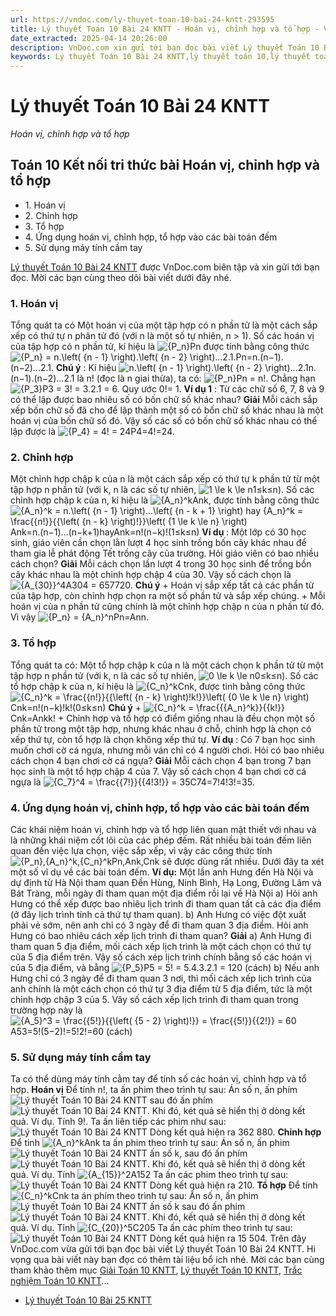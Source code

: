 ```yaml
---
url: https://vndoc.com/ly-thuyet-toan-10-bai-24-kntt-293595
title: Lý thuyết Toán 10 Bài 24 KNTT - Hoán vị, chỉnh hợp và tổ hợp - VnDoc.com
date_extracted: 2025-04-14 20:26:00
description: VnDoc.com xin gửi tới bạn đọc bài viết Lý thuyết Toán 10 Bài 24 KNTT. Mời các bạn cùng tham khảo chi tiết.
keywords: Lý thuyết Toán 10 Bài 24 KNTT,lý thuyết toán 10,lý thuyết toán 10 KNTT,toán 10,toán 10 KNTT,toán 10 bài 24,lý thuyết toán 10 bài 24,Hoán vị chỉnh hợp và tổ hợp,lý thuyết toán 10 bài Hoán vị chỉnh hợp và tổ hợp,toán 10 kết nối tri thức
---
```


# Lý thuyết Toán 10 Bài 24 KNTT
 _Hoán vị, chỉnh hợp và tổ hợp_
## Toán 10 Kết nối tri thức bài Hoán vị, chỉnh hợp và tổ hợp
  * 1\. Hoán vị
  * 2\. Chỉnh hợp
  * 3\. Tổ hợp
  * 4\. Ứng dụng hoán vị, chỉnh hợp, tổ hợp vào các bài toán đếm
  * 5\. Sử dụng máy tính cầm tay

[Lý thuyết Toán 10 Bài 24 KNTT](<https://vndoc.com/ly-thuyet-toan-10-bai-24-kntt-293595>) được VnDoc.com biên tập và xin gửi tới bạn đọc. Mời các bạn cùng theo dõi bài viết dưới đây nhé.
### 1\. Hoán vị
Tổng quát ta có
Một hoán vị của một tập hợp có n phần tử là một cách sắp xếp có thứ tự n phân tử đó \(với n là một số tự nhiên, n > 1\).
Số các hoán vị của tập hợp có n phần tử, kí hiệu là ![{P_n}](https://i.vdoc.vn/data/image/blank.png)Pn được tính bằng công thức
![{P_n} = n.\\left\( {n - 1} \\right\).\\left\( {n - 2} \\right\)...2.1.](https://i.vdoc.vn/data/image/blank.png)Pn=n.\(n−1\).\(n−2\)...2.1.
**Chú ý** : Kí hiệu ![n.\\left\( {n - 1} \\right\).\\left\( {n - 2} \\right\)...2.1](https://i.vdoc.vn/data/image/blank.png)n.\(n−1\).\(n−2\)...2.1 là n\! \(đọc là n giai thừa\), ta có: ![{P_n}](https://i.vdoc.vn/data/image/blank.png)Pn = n\!. Chẳng hạn ![{P_3}](https://i.vdoc.vn/data/image/blank.png)P3 = 3\! = 3.2.1 = 6.
Quy ước 0\!= 1.
**Ví dụ 1** : Từ các chữ số 6, 7, 8 và 9 có thể lập được bao nhiêu số có bốn chữ số khác nhau?
**Giải**
Mỗi cách sắp xếp bốn chữ số đã cho để lập thảnh một số có bốn chữ số khác nhau là một hoán vị của bốn chữ số đó.
Vậy số các số có bốn chữ số khác nhau có thể lập được là ![{P_4} = 4! = 24](https://i.vdoc.vn/data/image/blank.png)P4=4\!=24.
### 2\. Chỉnh hợp
Một chỉnh hợp chập k của n là một cách sắp xếp có thứ tự k phần tử từ một tập hợp n phần tử \(với k, n là các số tự nhiên, ![1 \\le k \\le n](https://i.vdoc.vn/data/image/blank.png)1≤k≤n\).
Số các chỉnh hợp chập k của n, kí hiệu là ![{A_n}^k](https://i.vdoc.vn/data/image/blank.png)Ank, được tính bằng công thức
![{A_n}^k = n.\\left\( {n - 1} \\right\)...\\left\( {n - k + 1} \\right\) hay {A_n}^k = \\frac{{n!}}{{\\left\( {n - k} \\right\)!}}\\left\( {1 \\le k \\le n} \\right\)](https://i.vdoc.vn/data/image/blank.png)Ank=n.\(n−1\)...\(n−k+1\)hayAnk=n\!\(n−k\)\!\(1≤k≤n\)
**Ví dụ** : Một lớp có 30 học sinh, giáo viên cần chọn lằn lượt 4 học sinh trồng bốn cây khác nhau để tham gia lễ phát động Tết trồng cây của trường. Hỏi giáo viên có bao nhiều cách chọn?
**Giải**
Mỗi cách chọn lần lượt 4 trong 30 học sinh để trồng bồn cây khác nhau là một chỉnh hợp chập 4 của 30.
Vậy số cách chọn là ![{A_{30}}^4](https://i.vdoc.vn/data/image/blank.png)A304 = 657720.
**Chú ý**
\+ Hoán vị sắp xếp tất cả các phần từ của tập hợp, còn chỉnh hợp chọn ra một số phần tử và sắp xếp chúng.
\+ Mỗi hoán vị của n phần tử cũng chính là một chỉnh hợp chập n của n phần từ đó. Vì vậy ![{P_n} = {A_n}^n](https://i.vdoc.vn/data/image/blank.png)Pn=Ann.
### 3\. Tổ hợp
Tổng quát ta có:
Một tổ hợp chập k của n là một cách chọn k phần tử từ một tập hợp n phần tử \(với k, n là các số tự nhiên, ![0 \\le k \\le n](https://i.vdoc.vn/data/image/blank.png)0≤k≤n\).
Số các tổ hợp chập k của n, kí hiệu là ![{C_n}^k](https://i.vdoc.vn/data/image/blank.png)Cnk, được tinh bằng công thức
![{C_n}^k = \\frac{{n!}}{{\\left\( {n - k} \\right\)!k!}}\\left\( {0 \\le k \\le n} \\right\)](https://i.vdoc.vn/data/image/blank.png)Cnk=n\!\(n−k\)\!k\!\(0≤k≤n\)
**Chú ý**
\+ ![{C_n}^k = \\frac{{{A_n}^k}}{{k!}}](https://i.vdoc.vn/data/image/blank.png)Cnk=Ankk\!
\+ Chỉnh hợp và tổ hợp có điểm giống nhau là đều chọn một số phần tử trong một tập hợp, nhưng khác nhau ở chỗ, chỉnh hợp là chọn có xếp thứ tự, còn tổ hợp là chọn không xếp thứ tự.
**Ví dụ** : Có 7 bạn học sinh muốn chơi cờ cá ngựa, nhưng mỗi ván chỉ có 4 người chơi. Hỏi có bao nhiêu cách chọn 4 bạn chơi cờ cá ngựa?
**Giải**
Mỗi cách chọn 4 bạn trong 7 bạn học sinh là một tổ hợp chập 4 của 7.
Vậy số cách chọn 4 bạn chơi cờ cá ngựa là ![{C_7}^4 = \\frac{{7!}}{{4!3!}} = 35](https://i.vdoc.vn/data/image/blank.png)C74=7\!4\!3\!=35.
### 4\. Ứng dụng hoán vị, chỉnh hợp, tổ hợp vào các bài toán đếm
Các khái niệm hoán vị, chỉnh hợp và tổ hợp liên quan mật thiết với nhau và là những khái niệm cốt lõi của các phép đếm. Rất nhiều bài toán đếm liên quan đến việc lựa chọn, việc sắp xếp, vì vậy các công thức tính ![{P_n},{A_n}^k,{C_n}^k](https://i.vdoc.vn/data/image/blank.png)Pn,Ank,Cnk sẽ được dùng rất nhiều.
Dưới đây ta xét một số vĩ dụ về các bài toán đếm.
**Ví dụ:** Một lần anh Hưng đến Hà Nội và dự định từ Hà Nội tham quan Đền Hùng, Ninh Bình, Hạ Long, Đường Lâm và Bát Tràng, mỗi ngày đi tham quan một địa điểm rồi lại về Hà Nội
a\) Hỏi anh Hưng có thể xếp được bao nhiêu lịch trình đi tham quan tất cả các địa điểm \(ở đây lịch trình tính cả thứ tự tham quan\).
b\) Anh Hưng có việc đột xuất phải vẻ sớm, nên anh chỉ có 3 ngày để đi tham quan 3 địa điểm. Hỏi anh Hưng có bao nhiêu cách xếp lịch trình đi tham quan?
**Giải**
a\) Anh Hưng đi tham quan 5 địa điểm, mối cách xếp lịch trình là một cách chọn có thứ tự của 5 địa điểm trên. Vậy số cách xép lịch trình chính bằng số các hoán vị của 5 địa điểm, và bằng
![{P_5}](https://i.vdoc.vn/data/image/blank.png)P5 = 5\! = 5.4.3.2.1 = 120 \(cách\)
b\) Nếu anh Hưng chỉ có 3 ngày để đi tham quan 3 nơi, thì mối cách xếp lịch trình của anh chính là một cách chọn có thứ tự 3 địa điểm từ 5 địa điểm, tức là một chỉnh hợp chập 3 của 5.
Vây số cách xếp lịch trình đi tham quan trong trường hợp này là
![{A_5}^3 = \\frac{{5!}}{{\\left\( {5 - 2} \\right\)!}} = \\frac{{5!}}{{2!}} = 60](https://i.vdoc.vn/data/image/blank.png)A53=5\!\(5−2\)\!=5\!2\!=60 \(cách\)
### 5\. Sử dụng máy tính cầm tay
Ta có thể dùng máy tính cằm tay để tính số các hoán vị, chỉnh hợp và tổ hợp.
**Hoán vị**
Để tính n\!, ta ấn phim theo trình tự sau:
Án số n, ấn phím ![Lý thuyết Toán 10 Bài 24 KNTT](https://i.vdoc.vn/data/image/2023/04/05/ly-thuyet-toan-10-bai-24-kntt-1.jpg) sau đó ấn phím ![Lý thuyết Toán 10 Bài 24 KNTT](https://i.vdoc.vn/data/image/2023/04/05/ly-thuyet-toan-10-bai-24-kntt-2.jpg). Khi đó, két quả sẽ hiển thị ở dòng kết quả.
Ví dụ. Tính 9\!.
Ta ấn liên tiếp các phim như sau: ![Lý thuyết Toán 10 Bài 24 KNTT](https://i.vdoc.vn/data/image/2023/04/05/ly-thuyet-toan-10-bai-24-kntt-3.jpg)
Dòng kết quả hiện ra 362 880.
**Chỉnh hợp**
Để tinh ![{A_n}^k](https://i.vdoc.vn/data/image/blank.png)Ank ta ấn phim theo trình tự sau:
Án số n, ấn phim ![Lý thuyết Toán 10 Bài 24 KNTT](https://i.vdoc.vn/data/image/2023/04/05/ly-thuyet-toan-10-bai-24-kntt-4.jpg) ấn số k, sau đó ấn phím ![Lý thuyết Toán 10 Bài 24 KNTT](https://i.vdoc.vn/data/image/2023/04/05/ly-thuyet-toan-10-bai-24-kntt-5.jpg). Khi đó, kết quả sẽ hiển thị ở dòng kết quả.
Ví dụ. Tính ![{A_{15}}^2](https://i.vdoc.vn/data/image/blank.png)A152
Ta ấn các phim theo trình tự sau: ![Lý thuyết Toán 10 Bài 24 KNTT](https://i.vdoc.vn/data/image/2023/04/05/ly-thuyet-toan-10-bai-24-kntt-6.jpg)
Dòng kết quả hiện ra 210.
**Tổ hợp**
Để tính ![{C_n}^k](https://i.vdoc.vn/data/image/blank.png)Cnk ta án phím theo trình tự sau:
Ấn số n, ấn phim ![Lý thuyết Toán 10 Bài 24 KNTT](https://i.vdoc.vn/data/image/2023/04/05/ly-thuyet-toan-10-bai-24-kntt-7.jpg) ấn số k sau đó ấn phim ![Lý thuyết Toán 10 Bài 24 KNTT](https://i.vdoc.vn/data/image/2023/04/05/ly-thuyet-toan-10-bai-24-kntt-8.jpg). Khi đó, kết quả sẽ hiển thị ở dòng kết quả.
Ví dụ. Tỉnh ![{C_{20}}^5](https://i.vdoc.vn/data/image/blank.png)C205
Ta ấn các phím theo trình tự sau: ![Lý thuyết Toán 10 Bài 24 KNTT](https://i.vdoc.vn/data/image/2023/04/05/ly-thuyet-toan-10-bai-24-kntt-9.jpg)
Dòng kết quả hiện ra 15 504.
Trên đây VnDoc.com vừa gửi tới bạn đọc bài viết Lý thuyết Toán 10 Bài 24 KNTT. Hi vọng qua bài viết này bạn đọc có thêm tài liệu bổ ích nhé. Mời các bạn cùng tham khảo thêm mục [Giải Toán 10 KNTT](<https://vndoc.com/toan-10-ket-noi-tri-thuc-tap2>), [Lý thuyết Toán 10 KNTT](<https://vndoc.com/ly-thuyet-toan-10-kntt>), [Trắc nghiệm Toán 10 KNTT](<https://vndoc.com/test-mon-toan-lop10>)...
  * [Lý thuyết Toán 10 Bài 25 KNTT](<https://vndoc.com/ly-thuyet-toan-10-bai-25-kntt-293598>)

